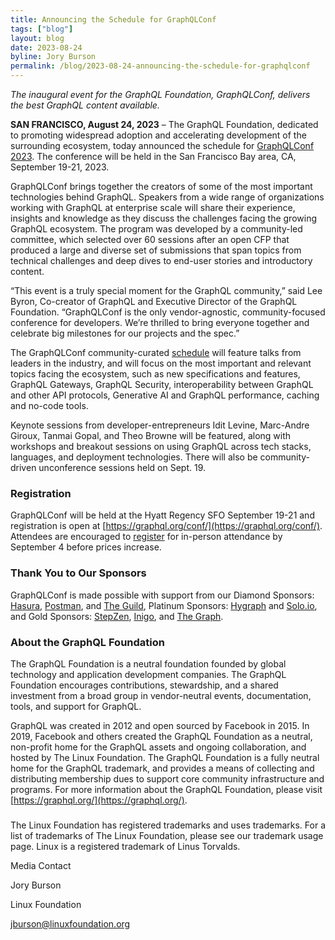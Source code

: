 ```yaml
---
title: Announcing the Schedule for GraphQLConf
tags: ["blog"]
layout: blog
date: 2023-08-24
byline: Jory Burson
permalink: /blog/2023-08-24-announcing-the-schedule-for-graphqlconf
---
```


_The inaugural event for the GraphQL Foundation, GraphQLConf, delivers the best GraphQL content available._

**SAN FRANCISCO, August 24, 2023**  – The GraphQL Foundation, dedicated to promoting widespread adoption and accelerating development of the surrounding ecosystem, today announced the schedule for [GraphQLConf 2023](https://graphql.org/conf/). The conference will be held in the San Francisco Bay area, CA, September 19-21, 2023.

GraphQLConf brings together the creators of some of the most important technologies behind GraphQL. Speakers from a wide range of organizations working with GraphQL at enterprise scale will share their experience, insights and knowledge as they discuss the challenges facing the growing GraphQL ecosystem. The program was developed by a community-led committee, which selected over 60 sessions after an open CFP that produced a large and diverse set of submissions that span topics from technical challenges and deep dives to end-user stories and introductory content. 

“This event is a truly special moment for the GraphQL community,” said Lee Byron, Co-creator of GraphQL and Executive Director of the GraphQL Foundation. “GraphQLConf is the only vendor-agnostic, community-focused conference for developers. We’re thrilled to bring everyone together and celebrate big milestones for our projects and the spec.”   

The GraphQLConf community-curated [schedule](https://graphql.org/conf/schedule/) will feature talks from leaders in the industry, and will focus on the most important and relevant topics facing the ecosystem, such as new specifications and features, GraphQL Gateways, GraphQL Security, interoperability between GraphQL and other API protocols, Generative AI and GraphQL performance, caching and no-code tools.

Keynote sessions from developer-entrepreneurs Idit Levine, Marc-Andre Giroux, Tanmai Gopal, and Theo Browne will be featured, along with workshops and breakout sessions on using GraphQL across tech stacks, languages, and deployment technologies. There will also be community-driven unconference sessions held on Sept. 19.


### Registration 

GraphQLConf will be held at the Hyatt Regency SFO September 19-21 and registration is open at [https://graphql.org/conf/](https://graphql.org/conf/). Attendees are encouraged to [register](https://graphql.org/conf/#attend) for in-person attendance by September 4 before prices increase.


### Thank You to Our Sponsors

GraphQLConf is made possible with support from our Diamond Sponsors: [Hasura](https://hasura.io/), [Postman](https://www.postman.com/), and [The Guild](https://the-guild.dev/), Platinum Sponsors: [Hygraph](https://hygraph.com/) and [Solo.io](https://www.solo.io/), and Gold Sponsors: [StepZen](https://stepzen.com/), [Inigo](https://inigo.io/), and [The Graph](https://thegraph.com/).


### About the GraphQL Foundation

The GraphQL Foundation is a neutral foundation founded by global technology and application development companies. The GraphQL Foundation encourages contributions, stewardship, and a shared investment from a broad group in vendor-neutral events, documentation, tools, and support for GraphQL.

GraphQL was created in 2012 and open sourced by Facebook in 2015. In 2019, Facebook and others created the GraphQL Foundation as a neutral, non-profit home for the GraphQL assets and ongoing collaboration, and hosted by The Linux Foundation. The GraphQL Foundation is a fully neutral home for the GraphQL trademark, and provides a means of collecting and distributing membership dues to support core community infrastructure and programs. For more information about the GraphQL Foundation, please visit [https://graphql.org/](https://graphql.org/). 

###

The Linux Foundation has registered trademarks and uses trademarks. For a list of trademarks of The Linux Foundation, please see our trademark usage page. Linux is a registered trademark of Linus Torvalds.

Media Contact

Jory Burson

Linux Foundation

jburson@linuxfoundation.org

